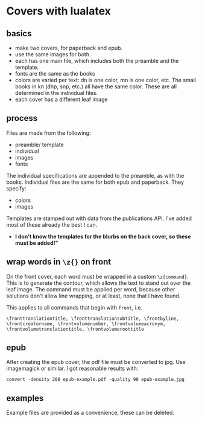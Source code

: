 # Covers with lualatex

## basics

- make two covers, for paperback and epub.
- use the same images for both.
- each has one main file, which includes both the preamble and the template.
- fonts are the same as the books
- colors are varied per text: dn is one color, mn is one color, etc. The small books in kn (dhp, snp, etc.) all have the same color. These are all determined in the individual files.
- each cover has a different leaf image

## process

Files are made from the following:

- preamble/ template
- individual 
- images
- fonts

The individual specifications are appended to the preamble, as with the books. Individual files are the same for both epub and paperback. They specify:

- colors
- images

Templates are stamped out with data from the publications API. I've added most of these already the best I can.

- **I don't know the templates for the blurbs on the back cover, so these must be added!"**

## wrap words in `\z{}` on front

On the front cover, each word must be wrapped in a custom `\z{command}`. This is to generate the contour, which allows the text to stand out over the leaf image. The command must be applied per word, because other solutions don't allow line wrapping, or at least, none that I have found.

This applies to all commands that begin with `front`, i.e.

```
\fronttranslationtitle, \fronttranslationsubtitle, \frontbyline, \frontcreatorname, \frontvolumenumber, \frontvolumeacronym, \frontvolumetranslationtitle, \frontvolumeroottitle
```
## epub

After creating the epub cover, the pdf file must be converted to jpg. Use imagemagick or similar. I got reasonable results with:

```
convert -density 200 epub-example.pdf -quality 90 epub-example.jpg
```

## examples

Example files are provided as a convenience, these can be deleted.
